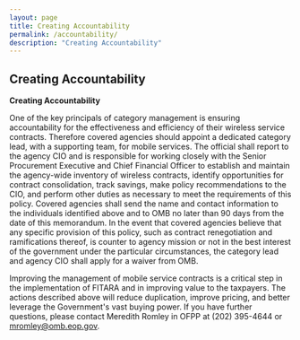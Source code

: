 ```yaml
---
layout: page
title: Creating Accountability
permalink: /accountability/
description: "Creating Accountability"
---
```

## **Creating Accountability**

**Creating Accountability**

One of the key principals of category management is ensuring accountability for the effectiveness and efficiency of their wireless service contracts.  Therefore covered agencies should appoint a dedicated category lead, with a supporting team, for mobile services.  The official shall report to the agency CIO and is responsible for working closely with the Senior Procurement Executive and Chief Financial Officer to establish and maintain the agency-wide inventory of wireless contracts, identify opportunities for contract consolidation, track savings, make policy recommendations to the CIO, and perform other duties as necessary to meet the requirements of this policy.  Covered agencies shall send the name and contact information to the individuals identified above and to OMB no later than 90 days from the date of this memorandum.  In the event that covered agencies believe that any specific provision of this policy, such as contract renegotiation and ramifications thereof, is counter to agency mission or not in the best interest of the government under the particular circumstances, the category lead and agency CIO shall apply for a waiver from OMB.

Improving the management of mobile service contracts is a critical step in the implementation of FITARA and in improving value to the taxpayers.  The actions described above will reduce duplication, improve pricing, and better leverage the Government's vast buying power. If you have further questions, please contact Meredith Romley in OFPP at (202) 395-4644 or [mromley@omb.eop.gov](mailto:mromley@omb.eop.gov).


